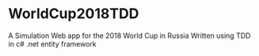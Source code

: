# WorldCup2018TDD
A Simulation Web app for the 2018 World Cup in Russia Written using TDD in c# .net entity framework
